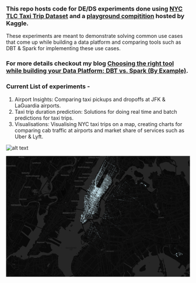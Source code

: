 ### This repo hosts code for DE/DS experiments done using [NYC TLC Taxi Trip Dataset](https://www.nyc.gov/site/tlc/about/tlc-trip-record-data.page) and a [playground compitition]((https://www.kaggle.com/c/nyc-taxi-trip-duration)) hosted by Kaggle.
These experiments are meant to demonstrate solving common use cases that come up while building a data platform and comparing tools such as DBT & Spark for implementing these use cases.

### For more details checkout my blog [Choosing the right tool while building your Data Platform: DBT vs. Spark (By Example)](https://medium.com/p/5c804714433e/edit).

### Current List of experiments -
1. Airport Insights: Comparing taxi pickups and dropoffs at JFK & LaGuardia airports.
2. Taxi trip duration prediction: Solutions for doing real time and batch predictions for taxi trips.
3. Visualisations: Visualising  NYC taxi trips on a map, creating charts for comparing cab traffic at airports and market share of services such as Uber & Lyft.



![alt text]([https://github.com/ingaleniranjan365/nyc-taxi-trip-experiments/blob/main/media/50k%20pickups.png](https://github.com/ingaleniranjan365/nyc-taxi-trip-experiments/blob/main/media/nyc_50k_pickups_dropoffs_vid.mp4)?raw=true)

![alt text](https://github.com/ingaleniranjan365/nyc-taxi-trip-experiments/blob/main/media/50k%20pickups.png?raw=true)


